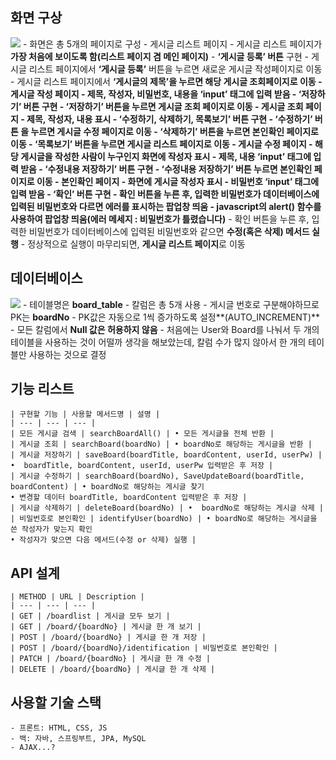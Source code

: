 ## 화면 구상
![](https://images.velog.io/images/cil05265/post/ae1e4759-79f4-4946-9920-013540dba691/UserFlow.jpeg)
    - 화면은 총 5개의 페이지로 구성
    - 게시글 리스트 페이지
        - 게시글 리스트 페이지가 **가장 처음에 보이도록 함(리스트 페이지 겸 메인 페이지)**
        - **‘게시글 등록’ 버튼** 구현
        - 게시글 리스트 페이지에서 **‘게시글 등록’** 버튼을 누르면 새로운 게시글 작성페이지로 이동
        - 게시글 리스트 페이지에서 **‘게시글의 제목’**을 누르면 해당 게시글 조회페이지로 이동
    - 게시글 작성 페이지
        - 제목, 작성자, 비밀번호, 내용을 **‘input’** 태그에 입력 받음
        - **‘저장하기’** **버튼** 구현
        - ‘**저장하기’ 버튼**을 누르면 게시글 조회 페이지로 이동
    -  게시글 조회 페이지
        - **제목, 작성자, 내용** 표시
        - ‘**수정하기, 삭제하기, 목록보기’ 버튼** 구현
        - ‘**수정하기’ 버튼** 을 누르면 게시글 수정 페이지로 이동
        - **‘삭제하기’ 버튼**을 누르면 본인확인 페이지로 이동
        - ‘**목록보기’ 버튼**을 누르면 게시글 리스트 페이지로 이동
    - 게시글 수정 페이지
        - 해당 게시글을 작성한 사람이 누구인지 화면에 **작성자** 표시
        - 제목, 내용 **‘input’ 태그**에 입력 받음
        - **‘수정내용 저장하기’ 버튼** 구현
        - **‘수정내용 저장하기’ 버튼** 누르면 본인확인 페이지로 이동
    - 본인확인 페이지
        - 화면에 게시글 **작성자** 표시
        - 비밀번호 **‘input’ 태그**에 입력 받음
        - **‘확인’ 버튼** 구현
        - 확인 버튼을 누른 후, 입력한 비밀번호가 데이터베이스에 입력된 비밀번호와 다르면 **에러를 표시하는 팝업창 띄움**
        - **javascript의 alert() 함수**를 사용하여 팝업창 띄움**(에러 메세지 : 비밀번호가 틀렸습니다)**
        - 확인 버튼을 누른 후, 입력한 비밀번호가 데이터베이스에 입력된 비밀번호와 같으면 **수정(혹은 삭제) 메서드 실행**
        - 정상적으로 실행이 마무리되면, **게시글 리스트 페이지**로 이동

## 데이터베이스
![](https://images.velog.io/images/cil05265/post/a022ac65-4e23-4de6-a1ea-db77cb96a07c/%E3%82%B9%E3%82%AF%E3%83%AA%E3%83%BC%E3%83%B3%E3%82%B7%E3%83%A7%E3%83%83%E3%83%88%202022-01-11%2010.29.10.png)
    - 테이블명은 **board_table**
    - 칼럼은 총 5개 사용
    - 게시글 번호로 구분해야하므로 PK는 **boardNo**
    - PK값은 자동으로 1씩 증가하도록 설정**(AUTO_INCREMENT)**
    - 모든 칼럼에서 **Null 값은 허용하지 않음**
    - 처음에는 User와 Board를 나눠서 두 개의 테이블을 사용하는 것이 어떨까 생각을 해보았는데, 칼럼 수가 많지 않아서 한 개의 테이블만 사용하는 것으로 결정

## 기능 리스트
    | 구현할 기능 | 사용할 메서드명 | 설명 |
    | --- | --- | --- |
    | 모든 게시글 검색 | searchBoardAll() | • 모든 게시글을 전체 반환 |
    | 게시글 조회 | searchBoard(boardNo) | • boardNo로 해당하는 게시글을 반환 |
    | 게시글 저장하기 | saveBoard(boardTitle, boardContent, userId, userPw) | •  boardTitle, boardContent, userId, userPw 입력받은 후 저장 |
    | 게시글 수정하기 | searchBoard(boardNo), SaveUpdateBoard(boardTitle, boardContent) | • boardNo로 해당하는 게시글 찾기
    • 변경할 데이터 boardTitle, boardContent 입력받은 후 저장 |
    | 게시글 삭제하기 | deleteBoard(boardNo) | •  boardNo로 해당하는 게시글 삭제 |
    | 비밀번호로 본인확인 | identifyUser(boardNo) | • boardNo로 해당하는 게시글을 쓴 작성자가 맞는지 확인
    • 작성자가 맞으면 다음 메서드(수정 or 삭제) 실행 |

## API 설계
    | METHOD | URL | Description |
    | --- | --- | --- |
    | GET | /boardlist | 게시글 모두 보기 |
    | GET | /board/{boardNo} | 게시글 한 개 보기 |
    | POST | /board/{boardNo} | 게시글 한 개 저장 |
    | POST | /board/{boardNo}/identification | 비밀번호로 본인확인 |
    | PATCH | /board/{boardNo} | 게시글 한 개 수정 |
    | DELETE | /board/{boardNo} | 게시글 한 개 삭제 |

## 사용할 기술 스택
    - 프론트: HTML, CSS, JS
    - 백: 자바, 스프링부트, JPA, MySQL
    - AJAX...?
